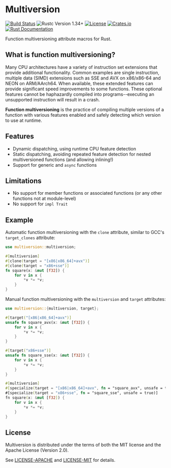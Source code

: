 Multiversion
============
[![Build Status](https://img.shields.io/github/workflow/status/calebzulawski/multiversion/CI)](https://github.com/calebzulawski/multiversion/actions)
![Rustc Version 1.34+](https://img.shields.io/badge/rustc-1.34+-lightgray.svg)
[![License](https://img.shields.io/crates/l/multiversion)](https://crates.io/crates/multiversion)
[![Crates.io](https://img.shields.io/crates/v/multiversion)](https://crates.io/crates/multiversion)
[![Rust Documentation](https://img.shields.io/badge/api-rustdoc-blue.svg)](https://docs.rs/multiversion)

Function multiversioning attribute macros for Rust.

## What is function multiversioning?
Many CPU architectures have a variety of instruction set extensions that provide additional functionality.
Common examples are single instruction, multiple data (SIMD) extensions such as SSE and AVX on x86/x86-64 and NEON on ARM/AArch64.
When available, these extended features can provide significant speed improvements to some functions.
These optional features cannot be haphazardly compiled into programs--executing an unsupported instruction will result in a crash.

**Function multiversioning** is the practice of compiling multiple versions of a function with various features enabled and safely detecting which version to use at runtime.

## Features
* Dynamic dispatching, using runtime CPU feature detection
* Static dispatching, avoiding repeated feature detection for nested multiversioned functions (and allowing inlining!)
* Support for generic and `async` functions

## Limitations
* No support for member functions or associated functions (or any other functions not at module-level)
* No support for `impl Trait`

## Example
Automatic function multiversioning with the `clone` attribute, similar to GCC's `target_clones` attribute:
```rust
use multiversion::multiversion;

#[multiversion]
#[clone(target = "[x86|x86_64]+avx")]
#[clone(target = "x86+sse")]
fn square(x: &mut [f32]) {
    for v in x {
        *v *= *v;
    }
}
```

Manual function multiversioning with the `multiversion` and `target` attributes:
```rust
use multiversion::{multiversion, target};

#[target("[x86|x86_64]+avx")]
unsafe fn square_avx(x: &mut [f32]) {
    for v in x {
        *v *= *v;
    }
}

#[target("x86+sse")]
unsafe fn square_sse(x: &mut [f32]) {
    for v in x {
        *v *= *v;
    }
}

#[multiversion]
#[specialize(target = "[x86|x86_64]+avx", fn = "square_avx", unsafe = true)]
#[specialize(target = "x86+sse", fn = "square_sse", unsafe = true)]
fn square(x: &mut [f32]) {
    for v in x {
        *v *= *v;
    }
}
```

## License
Multiversion is distributed under the terms of both the MIT license and the Apache License (Version 2.0).

See [LICENSE-APACHE](LICENSE-APACHE) and [LICENSE-MIT](LICENSE-MIT) for details.
